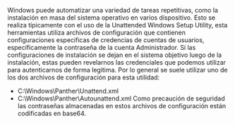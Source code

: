 Windows puede automatizar una variedad de tareas repetitivas, como la instalación en masa del sistema operativo en varios dispositivo. Esto se realiza típicamente con el uso de la Unattended Windows Setup Utility, esta herramientas utiliza archivos de configuración que contienen configuraciones especificas de credencias de cuentas de usuarios, específicamente la contraseña de la cuenta Administrador.
Si las configuraciones de instalación se dejan en el sistema objetivo luego de la instalación, estas pueden revelarnos las credenciales que podemos utilizar para autenticarnos de forma legitima.
Por lo general se suele utilizar uno de los dos archivos de configuración para esta utilidad:
- C:\\Windows\\Panther\\Unattend.xml
- C:\\Windows\\Panther\\Autounattend.xml
Como precaución de seguridad las contraseñas almacenadas en estos archivos de configuración están codificadas en base64.
